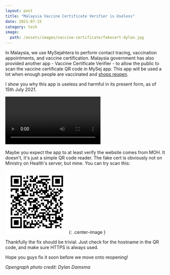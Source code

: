 ```yaml
---
layout: post
title: "Malaysia Vaccine Certificate Verifier is Useless"
date: 2021-07-15
category: tech
image:
  path: /assets/images/vaccine-certificate/fakecert-dylan.jpg
---
```


In Malaysia, we use MySejahtera to perform contact tracing, vaccination appointments, and vaccine certification. Malaysia government has also provided another app - Vaccine Certificate Verifier - to allow the public to scan the vaccine certificate QR code in MySej app. This app will be used a lot when enough people are vaccinated and [shops reopen](https://www.thestar.com.my/news/nation/2021/07/15/pm-consider-relaxing-movement-control-for-those-who-have-received-two-covid-19-vaccine-doses).

I show you why this app is useless and harmful in its present form, as of 15th July 2021.

<video src="/assets/images/vaccine-certificate/app-demo.mp4" controls></video>

Maybe you expect the app to at least verify the website comes from MOH. It doesn't, it's just a simple QR code reader. The fake cert is obviously not on Ministry on Health's server, but mine. You can try scan this:

![Fake vaccine certificate QR code](/assets/images/vaccine-certificate/fake-qr.png){: .center-image }

Thankfully the fix should be trivial. Just check for the hostname in the QR code, and make sure HTTPS is always used.

Hope you guys fix it soon before we move onto reopening!

_Opengraph photo credit: Dylan Damsma_
